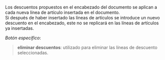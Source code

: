 Los descuentos propuestos en el encabezado del documento se aplican a cada nueva línea de artículo insertada en el documento.  
Si después de haber insertado las líneas de artículos se introduce un nuevo descuento en el encabezado, este no se replicará en las líneas de artículos ya insertadas.

*Botón específico*:

> **eliminar descuentos**: utilizado para eliminar las líneas de descuento seleccionadas.
